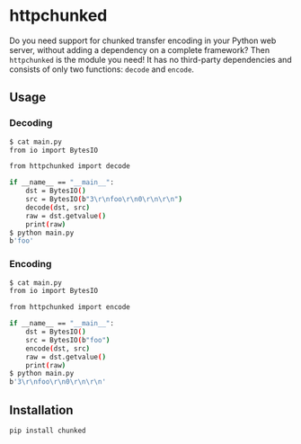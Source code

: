 # httpchunked

Do you need support for chunked transfer encoding in your Python web server,
without adding a dependency on a complete framework? Then `httpchunked` is
the module you need! It has no third-party dependencies and consists of only
two functions: `decode` and `encode`.

## Usage

### Decoding

```sh
$ cat main.py
from io import BytesIO

from httpchunked import decode

if __name__ == "__main__":
    dst = BytesIO()
    src = BytesIO(b"3\r\nfoo\r\n0\r\n\r\n")
    decode(dst, src)
    raw = dst.getvalue()
    print(raw)
$ python main.py
b'foo'
```

### Encoding

```sh
$ cat main.py
from io import BytesIO

from httpchunked import encode

if __name__ == "__main__":
    dst = BytesIO()
    src = BytesIO(b"foo")
    encode(dst, src)
    raw = dst.getvalue()
    print(raw)
$ python main.py
b'3\r\nfoo\r\n0\r\n\r\n'
```

## Installation

```sh
pip install chunked
```
